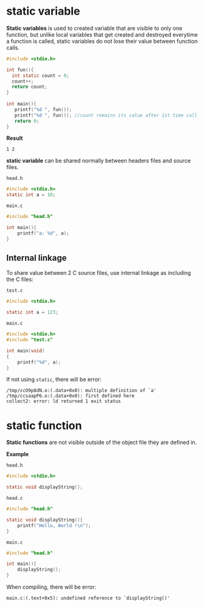 # static variable

**Static variables** is used to created variable that are visible to only one function, but unlike local variables that get created and destroyed everytime a function is called, static variables do not lose their value between function calls.

```c
#include <stdio.h> 

int fun(){ 
  int static count = 0; 
  count++;
  return count; 
} 
   
int main(){ 
   printf("%d ", fun()); 
   printf("%d ", fun()); //count remains its value after 1st time call func()
   return 0; 
}
```

**Result**

``1 2``

**static variable** can be shared normally between headers files and source files.

``head.h``

```c
#include <stdio.h>
static int a = 10;
```
``main.c``
```c
#include "head.h"

int main(){ 
    printf("a: %d", a);
}
```

## Internal linkage

To share value between 2 C source files, use internal linkage as including the C files:

``test.c``

```c
#include <stdio.h>
  
static int a = 123;
```

``main.c``

```c
#include <stdio.h>
#include "test.c"

int main(void)
{
	printf("%d", a);
}
```

If not using ``static``, there will be error: 

```
/tmp/ccO9p8dN.o:(.data+0x0): multiple definition of `a'
/tmp/ccsaapP6.o:(.data+0x0): first defined here
collect2: error: ld returned 1 exit status
```

# static function

**Static functions** are not visible outside of the object file they are defined in.

**Example**

``head.h``

```c
#include <stdio.h>

static void displayString();
```

``head.c``

```c
#include "head.h"

static void displayString(){
	printf("Hello, World !\n");
}
```

``main.c``

```c
#include "head.h"

int main(){ 
    displayString();
}
```

When compiling, there will be error: 

```
main.c:(.text+0x5): undefined reference to `displayString()'
```
